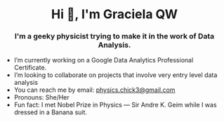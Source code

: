 <h1 align="center">Hi 👋, I'm Graciela QW</h1>


<h3 align="center">I'm a geeky physicist trying to make it in the work of Data Analysis.</h3>



- I’m currently working on a Google Data Analytics Professional Certificate.
- I’m looking to collaborate on projects that involve very entry level data analysis
- You can reach me by email: physics.chick3@gmail.com
- Pronouns: She/Her
- Fun fact: I met Nobel Prize in Physics — Sir Andre K. Geim while I was dressed in a Banana suit. 
